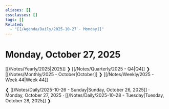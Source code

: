```yaml
---
aliases: []
cssclasses: []
tags: []
Related:
  - "[[/Agenda/Daily/2025-10-27 - Monday]]"
---
```

# Monday, October 27, 2025

[[/Notes/Yearly/2025|2025]] ❯ [[/Notes/Quarterly/2025 - Q4|Q4]] ❯ [[/Notes/Monthly/2025 - October|October]] ❯ [[/Notes/Weekly/2025 - Week 44|Week 44]]

❮ [[/Notes/Daily/2025-10-26 - Sunday|Sunday, October 26, 2025]] · Monday, October 27, 2025 · [[/Notes/Daily/2025-10-28 - Tuesday|Tuesday, October 28, 2025]] ❯


